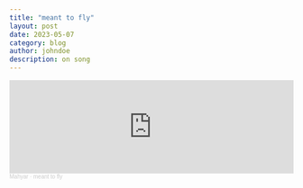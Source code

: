 ```yaml
---
title: "meant to fly"
layout: post
date: 2023-05-07
category: blog
author: johndoe
description: on song
---
```

<iframe width="100%" height="166" scrolling="no" frameborder="no" allow="autoplay" src="https://w.soundcloud.com/player/?url=https%3A//api.soundcloud.com/tracks/1508537983&color=%23ff5500&auto_play=false&hide_related=false&show_comments=true&show_user=true&show_reposts=false&show_teaser=true"></iframe><div style="font-size: 10px; color: #cccccc;line-break: anywhere;word-break: normal;overflow: hidden;white-space: nowrap;text-overflow: ellipsis; font-family: Interstate,Lucida Grande,Lucida Sans Unicode,Lucida Sans,Garuda,Verdana,Tahoma,sans-serif;font-weight: 100;"><a href="https://soundcloud.com/amusicated" title="Mahyar" target="_blank" style="color: #cccccc; text-decoration: none;">Mahyar</a> · <a href="https://soundcloud.com/amusicated/meant-to-fly" title="meant to fly" target="_blank" style="color: #cccccc; text-decoration: none;">meant to fly</a></div>